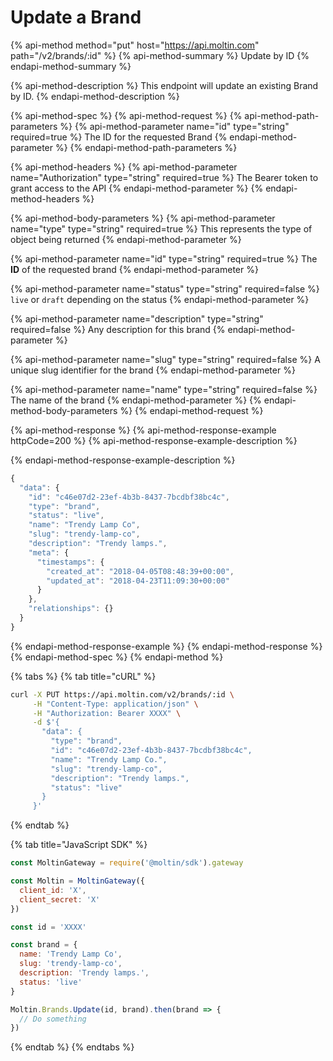 # Update a Brand

{% api-method method="put" host="https://api.moltin.com" path="/v2/brands/:id" %}
{% api-method-summary %}
Update by ID
{% endapi-method-summary %}

{% api-method-description %}
This endpoint will update an existing Brand by ID.
{% endapi-method-description %}

{% api-method-spec %}
{% api-method-request %}
{% api-method-path-parameters %}
{% api-method-parameter name="id" type="string" required=true %}
The ID for the requested Brand
{% endapi-method-parameter %}
{% endapi-method-path-parameters %}

{% api-method-headers %}
{% api-method-parameter name="Authorization" type="string" required=true %}
The Bearer token to grant access to the API
{% endapi-method-parameter %}
{% endapi-method-headers %}

{% api-method-body-parameters %}
{% api-method-parameter name="type" type="string" required=true %}
This represents the type of object being returned
{% endapi-method-parameter %}

{% api-method-parameter name="id" type="string" required=true %}
The **ID** of the requested brand
{% endapi-method-parameter %}

{% api-method-parameter name="status" type="string" required=false %}
`live` or `draft` depending on the status
{% endapi-method-parameter %}

{% api-method-parameter name="description" type="string" required=false %}
Any description for this brand
{% endapi-method-parameter %}

{% api-method-parameter name="slug" type="string" required=false %}
A unique slug identifier for the brand
{% endapi-method-parameter %}

{% api-method-parameter name="name" type="string" required=false %}
The name of the brand
{% endapi-method-parameter %}
{% endapi-method-body-parameters %}
{% endapi-method-request %}

{% api-method-response %}
{% api-method-response-example httpCode=200 %}
{% api-method-response-example-description %}

{% endapi-method-response-example-description %}

```javascript
{
  "data": {
    "id": "c46e07d2-23ef-4b3b-8437-7bcdbf38bc4c",
    "type": "brand",
    "status": "live",
    "name": "Trendy Lamp Co",
    "slug": "trendy-lamp-co",
    "description": "Trendy lamps.",
    "meta": {
      "timestamps": {
        "created_at": "2018-04-05T08:48:39+00:00",
        "updated_at": "2018-04-23T11:09:30+00:00"
      }
    },
    "relationships": {}
  }
}
```
{% endapi-method-response-example %}
{% endapi-method-response %}
{% endapi-method-spec %}
{% endapi-method %}

{% tabs %}
{% tab title="cURL" %}
```bash
curl -X PUT https://api.moltin.com/v2/brands/:id \
     -H "Content-Type: application/json" \
     -H "Authorization: Bearer XXXX" \
     -d $'{
       "data": {
         "type": "brand",
         "id": "c46e07d2-23ef-4b3b-8437-7bcdbf38bc4c",
         "name": "Trendy Lamp Co.",
         "slug": "trendy-lamp-co",
         "description": "Trendy lamps.",
         "status": "live"
       }
     }'
```
{% endtab %}

{% tab title="JavaScript SDK" %}
```javascript
const MoltinGateway = require('@moltin/sdk').gateway

const Moltin = MoltinGateway({
  client_id: 'X',
  client_secret: 'X'
})

const id = 'XXXX'

const brand = {
  name: 'Trendy Lamp Co',
  slug: 'trendy-lamp-co',
  description: 'Trendy lamps.',
  status: 'live'
}

Moltin.Brands.Update(id, brand).then(brand => {
  // Do something
})
```
{% endtab %}
{% endtabs %}

